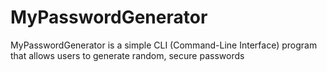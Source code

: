# MyPasswordGenerator
MyPasswordGenerator is a simple CLI (Command-Line Interface) program that allows users to generate random, secure passwords
